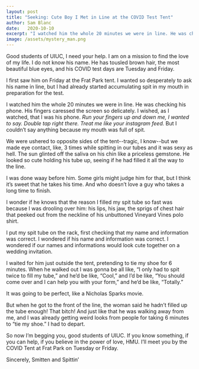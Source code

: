 ```yaml
---
layout: post
title: "Seeking: Cute Boy I Met in Line at the COVID Test Tent"
author: Sam Blanc
date:	2020-10-10
excerpt: "I watched him the whole 20 minutes we were in line. He was checking his phone. His fingers caressed the screen so delicately. I wished, as I watched, that I was his phone. *Run your fingers up and down me, I wanted to say. Double tap right there. Treat me like your instagram feed.* But I couldn’t say anything because my mouth was full of spit."
image: /assets/mystery_man.png
---
```

Good students of UIUC, I need your help. I am on a mission to find the love of my life. I do not know his name. He has tousled brown hair, the most beautiful blue eyes, and his COVID test days are Tuesday and Friday.

I first saw him on Friday at the Frat Park tent. I wanted so desperately to ask his name in line, but I had already started accumulating spit in my mouth in preparation for the test.

I watched him the whole 20 minutes we were in line. He was checking his phone. His fingers caressed the screen so delicately. I wished, as I watched, that I was his phone. *Run your fingers up and down me, I wanted to say. Double tap right there. Treat me like your instagram feed.* But I couldn’t say anything because my mouth was full of spit.

We were ushered to opposite sides of the tent--tragic, I know--but we made eye contact, like, 3 times while spitting in our tubes and it was sexy as hell. The sun glinted off the saliva on his chin like a priceless gemstone. He looked so cute holding his tube up, seeing if he had filled it all the way to the line.

I was done waay before him. Some girls might judge him for that, but I think it’s sweet that he takes his time. And who doesn’t love a guy who takes a long time to finish. 

I wonder if he knows that the reason I filled my spit tube so fast was because I was drooling over him: his lips, his jaw, the sprigs of chest hair that peeked out from the neckline of his unbuttoned Vineyard Vines polo shirt.

I put my spit tube on the rack, first checking that my name and information was correct. I wondered if his name and information was correct. I wondered if our names and informations would look cute together on a wedding invitation.

I waited for him just outside the tent, pretending to tie my shoe for 6 minutes. When he walked out I was gonna be all like, “I only had to spit twice to fill my tube,” and he’d be like, “Cool,” and I’d be like, “You should come over and I can help you with your form,” and he’d be like, “Totally.”

It was going to be perfect, like a Nicholas Sparks movie.

But when he got to the front of the line, the woman said he hadn’t filled up the tube enough! That bitch! And just like that he was walking away from me, and I was already getting weird looks from people for taking 6 minutes to “tie my shoe.” I had to depart.

So now I’m begging you, good students of UIUC. If you know something, if you can help, if you believe in the power of love, HMU. I’ll meet you by the COVID Tent at Frat Park on Tuesday or Friday.

Sincerely,
Smitten and Spittin’

